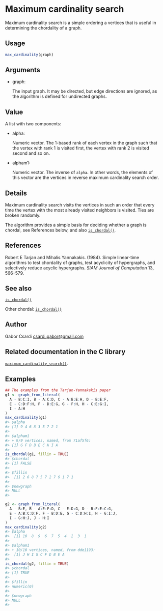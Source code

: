 # Maximum cardinality search

Maximum cardinality search is a simple ordering a vertices that is
useful in determining the chordality of a graph.

## Usage

``` r
max_cardinality(graph)
```

## Arguments

- graph:

  The input graph. It may be directed, but edge directions are ignored,
  as the algorithm is defined for undirected graphs.

## Value

A list with two components:

- alpha:

  Numeric vector. The 1-based rank of each vertex in the graph such that
  the vertex with rank 1 is visited first, the vertex with rank 2 is
  visited second and so on.

- alpham1:

  Numeric vector. The inverse of `alpha`. In other words, the elements
  of this vector are the vertices in reverse maximum cardinality search
  order.

## Details

Maximum cardinality search visits the vertices in such an order that
every time the vertex with the most already visited neighbors is
visited. Ties are broken randomly.

The algorithm provides a simple basis for deciding whether a graph is
chordal, see References below, and also
[`is_chordal()`](https://r.igraph.org/reference/is_chordal.md).

## References

Robert E Tarjan and Mihalis Yannakakis. (1984). Simple linear-time
algorithms to test chordality of graphs, test acyclicity of hypergraphs,
and selectively reduce acyclic hypergraphs. *SIAM Journal of
Computation* 13, 566–579.

## See also

[`is_chordal()`](https://r.igraph.org/reference/is_chordal.md)

Other chordal:
[`is_chordal()`](https://r.igraph.org/reference/is_chordal.md)

## Author

Gabor Csardi <csardi.gabor@gmail.com>

## Related documentation in the C library

[`maximum_cardinality_search()`](https://igraph.org/c/html/latest/igraph-Structural.html#igraph_maximum_cardinality_search).

## Examples

``` r
## The examples from the Tarjan-Yannakakis paper
g1 <- graph_from_literal(
  A - B:C:I, B - A:C:D, C - A:B:E:H, D - B:E:F,
  E - C:D:F:H, F - D:E:G, G - F:H, H - C:E:G:I,
  I - A:H
)
max_cardinality(g1)
#> $alpha
#> [1] 9 4 6 8 3 5 7 2 1
#> 
#> $alpham1
#> + 9/9 vertices, named, from 71af5f6:
#> [1] G F D B E C H I A
#> 
is_chordal(g1, fillin = TRUE)
#> $chordal
#> [1] FALSE
#> 
#> $fillin
#>  [1] 2 6 8 7 5 7 2 7 6 1 7 1
#> 
#> $newgraph
#> NULL
#> 

g2 <- graph_from_literal(
  A - B:E, B - A:E:F:D, C - E:D:G, D - B:F:E:C:G,
  E - A:B:C:D:F, F - B:D:E, G - C:D:H:I, H - G:I:J,
  I - G:H:J, J - H:I
)
max_cardinality(g2)
#> $alpha
#>  [1] 10  8  9  6  7  5  4  2  3  1
#> 
#> $alpham1
#> + 10/10 vertices, named, from dde1193:
#>  [1] J H I G C F D B E A
#> 
is_chordal(g2, fillin = TRUE)
#> $chordal
#> [1] TRUE
#> 
#> $fillin
#> numeric(0)
#> 
#> $newgraph
#> NULL
#> 
```
